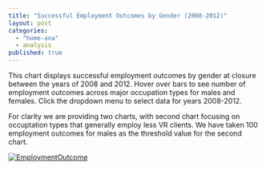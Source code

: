 ```yaml
---
title: "Successful Employment Outcomes by Gender (2008-2012)"
layout: post
categories: 
  - "home-ana"
  - analysis
published: true
---
```


This chart displays successful employment outcomes by gender at closure between the years of 2008 and 2012. Hover over bars to see number of employment outcomes across major occupation types for males and females. Click the dropdown menu to select data for years 2008-2012.

For clarity we are providing two charts, with second chart focusing on occuptation types that generally employ less VR clients. We have taken 100 employment outcomes for males as the threshold value for the second chart.

<script type='text/javascript' src='https://public.tableausoftware.com/javascripts/api/viz_v1.js'></script><div class='tableauPlaceholder' style='width: 844px; height: 1319px;'><noscript><a href='#'><img alt='EmploymentOutcome ' src='https:&#47;&#47;public.tableausoftware.com&#47;static&#47;images&#47;Ma&#47;MajorOcc_Stats&#47;EmploymentOutcome&#47;1_rss.png' style='border: none' /></a></noscript><object class='tableauViz' width='844' height='1319' style='display:none;'><param name='host_url' value='https%3A%2F%2Fpublic.tableausoftware.com%2F' /> <param name='site_root' value='' /><param name='name' value='MajorOcc_Stats&#47;EmploymentOutcome' /><param name='tabs' value='no' /><param name='toolbar' value='yes' /><param name='static_image' value='https:&#47;&#47;public.tableausoftware.com&#47;static&#47;images&#47;Ma&#47;MajorOcc_Stats&#47;EmploymentOutcome&#47;1.png' /> <param name='animate_transition' value='yes' /><param name='display_static_image' value='yes' /><param name='display_spinner' value='yes' /><param name='display_overlay' value='yes' /><param name='display_count' value='yes' /></object></div><div style='width:844px;height:22px;padding:0px 10px 0px 0px;color:black;font:normal 8pt verdana,helvetica,arial,sans-serif;'><div style='float:right; padding-right:8px;'><a href='http://www.tableausoftware.com/public/about-tableau-products?ref=https://public.tableausoftware.com/views/MajorOcc_Stats/EmploymentOutcome' target='_blank'>Learn About Tableau</a></div></div>